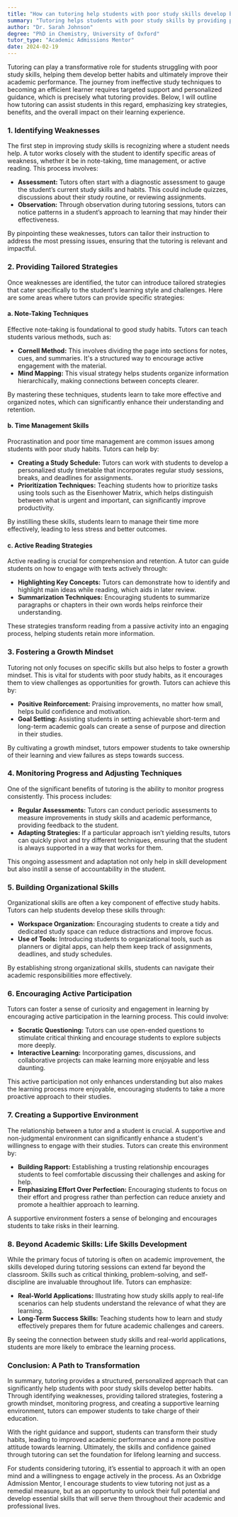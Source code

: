 ```yaml
---
title: "How can tutoring help students with poor study skills develop better habits?"
summary: "Tutoring helps students with poor study skills by providing personalized support, identifying weaknesses, and fostering effective learning habits for academic success."
author: "Dr. Sarah Johnson"
degree: "PhD in Chemistry, University of Oxford"
tutor_type: "Academic Admissions Mentor"
date: 2024-02-19
---
```


Tutoring can play a transformative role for students struggling with poor study skills, helping them develop better habits and ultimately improve their academic performance. The journey from ineffective study techniques to becoming an efficient learner requires targeted support and personalized guidance, which is precisely what tutoring provides. Below, I will outline how tutoring can assist students in this regard, emphasizing key strategies, benefits, and the overall impact on their learning experience.

### 1. Identifying Weaknesses

The first step in improving study skills is recognizing where a student needs help. A tutor works closely with the student to identify specific areas of weakness, whether it be in note-taking, time management, or active reading. This process involves:

- **Assessment:** Tutors often start with a diagnostic assessment to gauge the student’s current study skills and habits. This could include quizzes, discussions about their study routine, or reviewing assignments.
- **Observation:** Through observation during tutoring sessions, tutors can notice patterns in a student’s approach to learning that may hinder their effectiveness.

By pinpointing these weaknesses, tutors can tailor their instruction to address the most pressing issues, ensuring that the tutoring is relevant and impactful.

### 2. Providing Tailored Strategies

Once weaknesses are identified, the tutor can introduce tailored strategies that cater specifically to the student's learning style and challenges. Here are some areas where tutors can provide specific strategies:

#### a. Note-Taking Techniques

Effective note-taking is foundational to good study habits. Tutors can teach students various methods, such as:

- **Cornell Method:** This involves dividing the page into sections for notes, cues, and summaries. It's a structured way to encourage active engagement with the material.
- **Mind Mapping:** This visual strategy helps students organize information hierarchically, making connections between concepts clearer.

By mastering these techniques, students learn to take more effective and organized notes, which can significantly enhance their understanding and retention.

#### b. Time Management Skills

Procrastination and poor time management are common issues among students with poor study habits. Tutors can help by:

- **Creating a Study Schedule:** Tutors can work with students to develop a personalized study timetable that incorporates regular study sessions, breaks, and deadlines for assignments.
- **Prioritization Techniques:** Teaching students how to prioritize tasks using tools such as the Eisenhower Matrix, which helps distinguish between what is urgent and important, can significantly improve productivity.

By instilling these skills, students learn to manage their time more effectively, leading to less stress and better outcomes.

#### c. Active Reading Strategies

Active reading is crucial for comprehension and retention. A tutor can guide students on how to engage with texts actively through:

- **Highlighting Key Concepts:** Tutors can demonstrate how to identify and highlight main ideas while reading, which aids in later review.
- **Summarization Techniques:** Encouraging students to summarize paragraphs or chapters in their own words helps reinforce their understanding.

These strategies transform reading from a passive activity into an engaging process, helping students retain more information.

### 3. Fostering a Growth Mindset

Tutoring not only focuses on specific skills but also helps to foster a growth mindset. This is vital for students with poor study habits, as it encourages them to view challenges as opportunities for growth. Tutors can achieve this by:

- **Positive Reinforcement:** Praising improvements, no matter how small, helps build confidence and motivation.
- **Goal Setting:** Assisting students in setting achievable short-term and long-term academic goals can create a sense of purpose and direction in their studies.

By cultivating a growth mindset, tutors empower students to take ownership of their learning and view failures as steps towards success.

### 4. Monitoring Progress and Adjusting Techniques

One of the significant benefits of tutoring is the ability to monitor progress consistently. This process includes:

- **Regular Assessments:** Tutors can conduct periodic assessments to measure improvements in study skills and academic performance, providing feedback to the student.
- **Adapting Strategies:** If a particular approach isn’t yielding results, tutors can quickly pivot and try different techniques, ensuring that the student is always supported in a way that works for them.

This ongoing assessment and adaptation not only help in skill development but also instill a sense of accountability in the student.

### 5. Building Organizational Skills

Organizational skills are often a key component of effective study habits. Tutors can help students develop these skills through:

- **Workspace Organization:** Encouraging students to create a tidy and dedicated study space can reduce distractions and improve focus.
- **Use of Tools:** Introducing students to organizational tools, such as planners or digital apps, can help them keep track of assignments, deadlines, and study schedules.

By establishing strong organizational skills, students can navigate their academic responsibilities more effectively.

### 6. Encouraging Active Participation

Tutors can foster a sense of curiosity and engagement in learning by encouraging active participation in the learning process. This could involve:

- **Socratic Questioning:** Tutors can use open-ended questions to stimulate critical thinking and encourage students to explore subjects more deeply.
- **Interactive Learning:** Incorporating games, discussions, and collaborative projects can make learning more enjoyable and less daunting.

This active participation not only enhances understanding but also makes the learning process more enjoyable, encouraging students to take a more proactive approach to their studies.

### 7. Creating a Supportive Environment

The relationship between a tutor and a student is crucial. A supportive and non-judgmental environment can significantly enhance a student's willingness to engage with their studies. Tutors can create this environment by:

- **Building Rapport:** Establishing a trusting relationship encourages students to feel comfortable discussing their challenges and asking for help.
- **Emphasizing Effort Over Perfection:** Encouraging students to focus on their effort and progress rather than perfection can reduce anxiety and promote a healthier approach to learning.

A supportive environment fosters a sense of belonging and encourages students to take risks in their learning.

### 8. Beyond Academic Skills: Life Skills Development

While the primary focus of tutoring is often on academic improvement, the skills developed during tutoring sessions can extend far beyond the classroom. Skills such as critical thinking, problem-solving, and self-discipline are invaluable throughout life. Tutors can emphasize:

- **Real-World Applications:** Illustrating how study skills apply to real-life scenarios can help students understand the relevance of what they are learning.
- **Long-Term Success Skills:** Teaching students how to learn and study effectively prepares them for future academic challenges and careers.

By seeing the connection between study skills and real-world applications, students are more likely to embrace the learning process.

### Conclusion: A Path to Transformation

In summary, tutoring provides a structured, personalized approach that can significantly help students with poor study skills develop better habits. Through identifying weaknesses, providing tailored strategies, fostering a growth mindset, monitoring progress, and creating a supportive learning environment, tutors can empower students to take charge of their education. 

With the right guidance and support, students can transform their study habits, leading to improved academic performance and a more positive attitude towards learning. Ultimately, the skills and confidence gained through tutoring can set the foundation for lifelong learning and success. 

For students considering tutoring, it’s essential to approach it with an open mind and a willingness to engage actively in the process. As an Oxbridge Admission Mentor, I encourage students to view tutoring not just as a remedial measure, but as an opportunity to unlock their full potential and develop essential skills that will serve them throughout their academic and professional lives.
    
